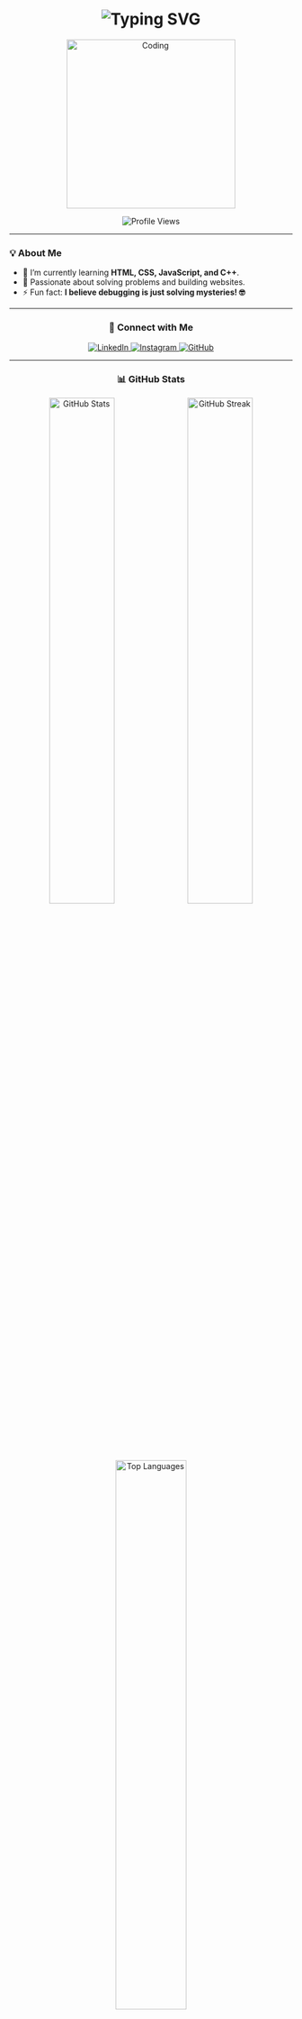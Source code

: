 <h1 align="center">
  <img src="https://readme-typing-svg.herokuapp.com?font=Fira+Code&size=30&duration=4000&pause=500&color=FF5733&center=true&vCenter=true&width=600&lines=Hi+%F0%9F%91%8B%2C+I'm+Vineet+Singraul;Aspiring+Full-Stack+Developer;Passionate+about+Web+Development!+%F0%9F%9A%80" alt="Typing SVG" />
</h1>

<p align="center">
   <img alt="Coding" width="300px" src="https://i.pinimg.com/originals/d6/af/b6/d6afb6c5702631ed7e304d2ac40fb4f2.gif" />
</p>

<p align="center">
  <img src="https://komarev.com/ghpvc/?username=vineet-singraul&label=Profile%20views&color=purple&style=flat" alt="Profile Views" />
</p>

---

### 💡 About Me

- 🌱 I’m currently learning **HTML, CSS, JavaScript, and C++**.
- 🧠 Passionate about solving problems and building websites.
- ⚡ Fun fact: **I believe debugging is just solving mysteries! 🤓**

---

<h3 align="center">🔗 Connect with Me</h3>
<p align="center">
  <a href="https://linkedin.com/in/vineet-singraul-107b61316" target="_blank">
    <img src="https://img.shields.io/badge/-LinkedIn-%230077B5?style=for-the-badge&logo=linkedin&logoColor=white" alt="LinkedIn" />
  </a>
  <a href="https://instagram.com/vineet_singraul" target="_blank">
    <img src="https://img.shields.io/badge/-Instagram-E4405F?style=for-the-badge&logo=instagram&logoColor=white" alt="Instagram" />
  </a>
  <a href="https://github.com/vineet-singraul" target="_blank">
    <img src="https://img.shields.io/badge/-GitHub-%23121011?style=for-the-badge&logo=github&logoColor=white" alt="GitHub" />
  </a>
</p>

---

<h3 align="center">📊 GitHub Stats</h3>
<div align="center">
  <p>
    <img src="https://github-readme-stats.vercel.app/api?username=vineet-singraul&count_private=true&show_icons=true&theme=radical&hide_title=true&locale=en" alt="GitHub Stats" width="48%" />
    <img src="https://github-readme-streak-stats.herokuapp.com/?user=vineet-singraul&theme=radical" alt="GitHub Streak" width="48%" />
  </p>
  <p>
    <img src="https://github-readme-stats.vercel.app/api/top-langs/?username=vineet-singraul&layout=compact&theme=radical" alt="Top Languages" width="50%" />
  </p>
</div>

---

### 🚀 GitHub Activity

- 🌟 Starred repositories: A collection of interesting projects and tools that I find useful.
- 🔔 Currently contributing to open-source projects and learning new technologies.

---

### 🌍 My Contributions

- 🚀 **I'm committed to building impactful projects that matter to people!**
